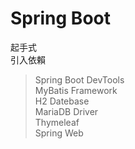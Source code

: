 # Spring Boot  
起手式  
引入依賴  
>Spring Boot DevTools  
>MyBatis Framework  
>H2 Datebase  
>MariaDB Driver  
>Thymeleaf  
>Spring Web  
